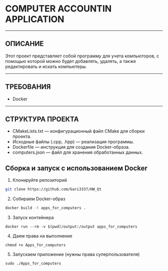 # COMPUTER ACCOUNTIN APPLICATION

_____

## ОПИСАНИЕ
Этот проект представляет собой программу для учета компьюторов, с помощью которой можно будет добавлять, удалять, а также редактировать и искать компьютеры.

_____

## ТРЕБОВАНИЯ

+ Docker

____

## СТРУКТУРА ПРОЕКТА 

+ CMakeLists.txt — конфигурационный файл CMake для сборки проекта.
+ Исходные файлы (.cpp, .hpp) — реализация программы.
+ Dockerfile — инструкция для создания Docker-образа.
+ computers.json — файл для хранения обработанных данных.

## Сборка и запуск с использованием Docker

1. Клонируйте репозиторий 
```bash
git clone https://github.com/Gari3337/HW_Qt
```
2. Собираем Docker-образ
```bash
docker build -t apps_for_computers .
```
3. Запуск контейнера
```
docker run --rm -v $(pwd)/output:/output apps_for_computers
```
4. Даем права на выполнение
```
chmod +x Apps_for_computers
```
5. Запускаем приложение (нужны права суперпользователя) 
```
sudo ./Apps_for_computers
```




